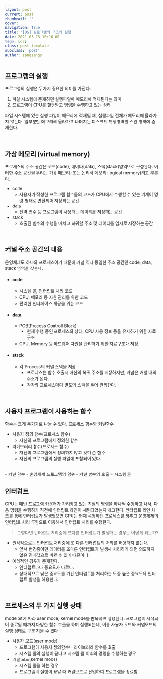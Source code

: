 ```yaml
---
layout: post
current: post
thumbnail: ''
cover:
navigation: True
title: '[OS] 프로그램의 구조와 실행'
date: 2021-03-28 10:18:00
tags: [os]
class: post-template
subclass: 'post'
author: zangzangs
---
```


## 프로그램의 실행

프로그램의 실행은 두가지 중요한 의미를 가진다.
1. 파일 시스템에 존재하던 실행파일이 메모리에 적재된다는 의미
2. 프로그램이 CPU를 할당받고 명령을 수행하고 있는 상태

파일 시스템에 있는 실행 파일이 메모리에 적재될 때, 실행파일 전체가 메모리에 올라가지 않는다. 일부분만 메모리에 올라가고 나머지는 디스크의 특정영역인 스왑 영역에 존재한다.

<br/>

## 가상 메모리 (virtual memory)

프로세스의 주소 공간은 코드(code), 데이타(data), 스택(stack)영역으로 구성된다. 이러한 주소 공간을 우리는 가상 메모리 (또는 논리적 메모리: logical memory)라고 부른다.

- code
  - 사용자가 작성한 프로그램 함수들의 코드가 CPU에서 수행할 수 있는 기계어 명령 형태로 변환되어 저장되는 공간
- data
  - 전역 변수 등 프로그램이 사용하는 데이터를 저장하는 공간
- stack
  - 호출된 함수의 수행을 마치고 복귀할 주소 및 데이터를 임시로 저장하는 공간

<br/>

## 커널 주소 공간의 내용

운영체제도 하나의 프로세스이기 때문에 커널 역시 동일한 주소 공간인 code, data, stack 영역을 갖는다.

- #### code
  - 시스템 콜, 인터럽트 처리 코드
  - CPU, 메모리 등 자원 관리를 위한 코드
  - 편리한 인터페이스 제공을 위한 코드
- #### data
  - PCB(Process Controll Block)  
    - 현재 수행 중인 프로세스의 상태, CPU 사용 정보 등을 유지하기 위한 자료구조  
  - CPU, Memory 등 하드웨어 자원을 관리하기 위한 자료구조가 저장  
- #### stack
  - 각 Process의 커널 스택을 저장
    - 프로세스는 함수 호출시 자신의 복귀 주소를 저장하지만, 커널은 커널 내의 주소가 된다.
    - 각각의 프로세스마다 별도의 스택을 두어 관리한다.

<br/>

## 사용자 프로그램이 사용하는 함수
함수는 크게 두가지로 나눌 수 있다. 프로세스 함수와 커널함수

  - 사용자 정의 함수(프로세스 함수)  
    - 자신의 프로그램에서 정의한 함수  
  - 라이브러리 함수(프로세스 함수)  
    - 자신의 프로그램에서 정의하지 않고 갖다 쓴 함수  
    - 자신의 프로그램의 실행 파일에 포함되어 있다.  
<br/>
  - 커널 함수  
    - 운영체제 프로그램의 함수  
    - 커널 함수의 호출 = 시스템 콜  

<br/>

## 인터럽트

CPU는 매번 프로그램 카운터가 가리키고 있는 지점의 명령을 하나씩 수행하고 나서, 다음 명령을 수행하기 직전에 인터럽트 라인이 세팅되었는지 체크한다. 인터럽트 라인 체크를 통해 인터럽트가 발생했으면 CPU는 현재 수행하던 프로세스를 멈추고 운영체제의 인터럽트 처리 루틴으로 이동해서 인터럽트 처리를 수행한다.

> 그렇다면 인터럽트 처리중에 또다른 인터럽트가 발생하는 경우는 어떻게 되는가?

- 원직적으로는 인터럽트 처리중에 또 다른 인터럽트의 처리를 허용하지 않는다. 
  - 앞서 변경중이던 데이터를 또다른 인터럽트가 발생해 처리하게 되면 의도하지 않은 결과값으로 바뀔 수 있기 때문이다.
- 예외적인 경우가 존재한다.
  - 인터럽트마다 중요도가 다르다.
  - 상대적으로 낮은 중요도를 가진 인터럽트를 처리하는 도중 높은 중요도의 인터럽트 발생을 허용한다.

<br/>

## 프로세스의 두 가지 실행 상태
 mode bit에 따라 user mode, kernel mode를 반복하며 실행된다. 프로그램이 시작되어 종료될 때까지 다양한 함수 호출을 하며 실행되는데, 이를 사용자 모드와 커널모드의 실행 상태로 구분 지을 수 있다

- 사용자 모드(user mode)
  - 프로그램이 사용자 정의함수나 라이브러리 함수를 호출
  - 시스템 콜의 실행이 끝나고 시스템 콜 이후의 명령을 수행하는 경우
- 커널 모드(kernel mode)
  - 시스템 콜을 하는 경우
  - 프로그램의 실행이 끝날 때 커널모드로 진입하여 프로그램을 종료함

